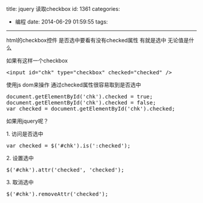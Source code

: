 title: jquery 读取checkbox
id: 1361
categories:
  - 编程
date: 2014-06-29 01:59:55
tags:
---

html的checkbox控件 是否选中要看有没有checked属性 有就是选中 无论值是什么

如果有这样一个checkbox
<pre>&lt;input id="chk" type="checkbox" checked="checked" /&gt;</pre>

使用js dom来操作 通过checked属性很容易取到是否选中
<pre>document.getElementById('chk').checked = true;
document.getElementById('chk').checked = false;
var checked = document.getElementById('chk').checked;</pre>

如果用jquery呢？
<!--more-->
1\. 访问是否选中
<pre>var checked = $('#chk').is(':checked');</pre>

2\. 设置选中
<pre>$('#chk').attr('checked', 'checked');</pre>

3\. 取消选中
<pre>$('#chk').removeAttr('checked');</pre>